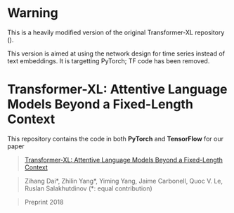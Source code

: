 # Warning

This is a heavily modified version of the original Transformer-XL repository ([](https://github.com/kimiyoung/transformer-xl)).

This version is aimed at using the network design for time series instead of text embeddings. It is targetting PyTorch; TF code has been removed.

# Transformer-XL: Attentive Language Models Beyond a Fixed-Length Context

This repository contains the code in both **PyTorch** and **TensorFlow** for our paper
>[Transformer-XL: Attentive Language Models Beyond a Fixed-Length Context](http://arxiv.org/abs/1901.02860)

>Zihang Dai\*, Zhilin Yang\*, Yiming Yang, Jaime Carbonell, Quoc V. Le, Ruslan Salakhutdinov (*: equal contribution)

>Preprint 2018

